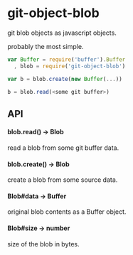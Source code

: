 # git-object-blob

git blob objects as javascript objects.

probably the most simple.

```javascript
var Buffer = require('buffer').Buffer
  , blob = require('git-object-blob')

var b = blob.create(new Buffer(...))

b = blob.read(<some git buffer>)

```

## API

#### blob.read(<git buffer>) -> Blob

read a blob from some git buffer data.

#### blob.create(<data>) -> Blob

create a blob from some source data.

#### Blob#data -> Buffer

original blob contents as a Buffer object.

#### Blob#size -> number

size of the blob in bytes.    
